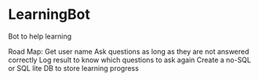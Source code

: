 # LearningBot
Bot to help learning

Road Map:
Get user name
Ask questions as long as they are not answered correctly
Log result to know which questions to ask again
Create a no-SQL or SQL lite DB to store learning progress
